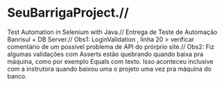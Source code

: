 # SeuBarrigaProject.// 
Test Automation in Selenium with Java.//
Entrega de Teste de Automação Banrisul + DB Server.//
Obs1: LoginValidation , linha 20 > verificar comentário de um possível problema de API do prórprio site.//
Obs2: Fiz algumas validações com Asserts estão quebrando quando baixa pra máquina, como por exemplo Equals com texto. Isso aconteceu inclusive com a instrutora quando baixou uma o projeto uma vez pra máquina do banco.
